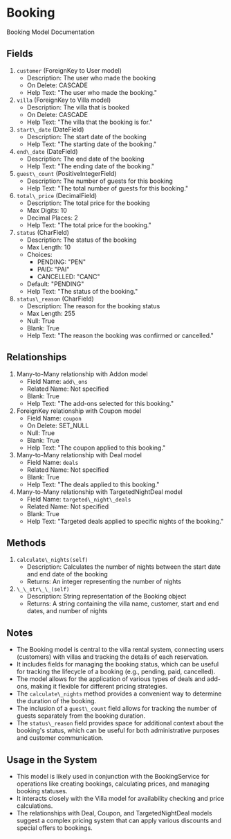 # Booking   
Booking Model Documentation   
## Fields   
1. `customer` (ForeignKey to User model)   
    - Description: The user who made the booking   
    - On Delete: CASCADE   
    - Help Text: "The user who made the booking."   
2. `villa` (ForeignKey to Villa model)   
    - Description: The villa that is booked   
    - On Delete: CASCADE   
    - Help Text: "The villa that the booking is for."   
3. `start\_date` (DateField)   
    - Description: The start date of the booking   
    - Help Text: "The starting date of the booking."   
4. `end\_date` (DateField)   
    - Description: The end date of the booking   
    - Help Text: "The ending date of the booking."   
5. `guest\_count` (PositiveIntegerField)   
    - Description: The number of guests for this booking   
    - Help Text: "The total number of guests for this booking."   
6. `total\_price` (DecimalField)   
    - Description: The total price for the booking   
    - Max Digits: 10   
    - Decimal Places: 2   
    - Help Text: "The total price for the booking."   
7. `status` (CharField)   
    - Description: The status of the booking   
    - Max Length: 10   
    - Choices:   
        - PENDING: "PEN"   
        - PAID: "PAI"   
        - CANCELLED: "CANC"   
    - Default: "PENDING"   
    - Help Text: "The status of the booking."   
8. `status\_reason` (CharField)   
    - Description: The reason for the booking status   
    - Max Length: 255   
    - Null: True   
    - Blank: True   
    - Help Text: "The reason the booking was confirmed or cancelled."   
   
## Relationships   
1. Many-to-Many relationship with Addon model   
    - Field Name: `add\_ons`   
    - Related Name: Not specified   
    - Blank: True   
    - Help Text: "The add-ons selected for this booking."   
2. ForeignKey relationship with Coupon model   
    - Field Name: `coupon`   
    - On Delete: SET\_NULL   
    - Null: True   
    - Blank: True   
    - Help Text: "The coupon applied to this booking."   
3. Many-to-Many relationship with Deal model   
    - Field Name: `deals`   
    - Related Name: Not specified   
    - Blank: True   
    - Help Text: "The deals applied to this booking."   
4. Many-to-Many relationship with TargetedNightDeal model   
    - Field Name: `targeted\_night\_deals`   
    - Related Name: Not specified   
    - Blank: True   
    - Help Text: "Targeted deals applied to specific nights of the booking."   
   
## Methods   
1. `calculate\_nights(self)`   
    - Description: Calculates the number of nights between the start date and end date of the booking   
    - Returns: An integer representing the number of nights   
2. `\_\_str\_\_(self)`   
    - Description: String representation of the Booking object   
    - Returns: A string containing the villa name, customer, start and end dates, and number of nights   
   
## Notes   
- The Booking model is central to the villa rental system, connecting users (customers) with villas and tracking the details of each reservation.   
- It includes fields for managing the booking status, which can be useful for tracking the lifecycle of a booking (e.g., pending, paid, cancelled).   
- The model allows for the application of various types of deals and add-ons, making it flexible for different pricing strategies.   
- The `calculate\_nights` method provides a convenient way to determine the duration of the booking.   
- The inclusion of a `guest\_count` field allows for tracking the number of guests separately from the booking duration.   
- The `status\_reason` field provides space for additional context about the booking's status, which can be useful for both administrative purposes and customer communication.   
   
## Usage in the System   
- This model is likely used in conjunction with the BookingService for operations like creating bookings, calculating prices, and managing booking statuses.   
- It interacts closely with the Villa model for availability checking and price calculations.   
- The relationships with Deal, Coupon, and TargetedNightDeal models suggest a complex pricing system that can apply various discounts and special offers to bookings.   
